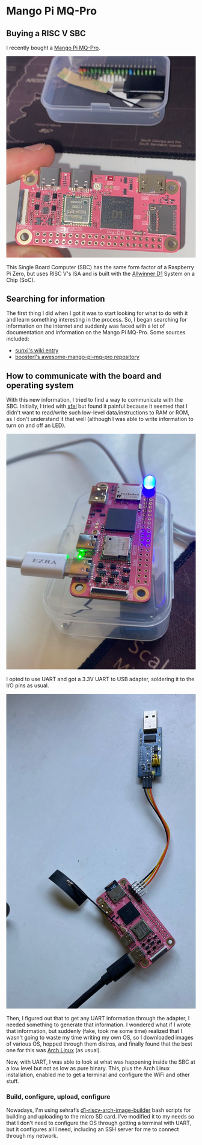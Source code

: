 # Mango Pi MQ-Pro
## Buying a RISC V SBC
I recently bought a [Mango Pi MQ-Pro](https://github.com/mangopi-sbc/MQ-Pro).

<div align=center>
  <img src="assets/mangopi.png" width="600" max-height="600px"/> 
</div>


This Single Board Computer (SBC) has the same form factor of a Raspberry Pi Zero, but uses RISC V's ISA and is built with the [Allwinner D1](https://linux-sunxi.org/D1) System on a Chip (SoC). 

## Searching for information
The first thing I did when I got it was to start looking for what to do with it and learn something interesting in the process. So, I began searching for information on the internet and suddenly was faced with a lot of documentation and information on the Mango Pi MQ-Pro. Some sources included:
- [sunxi's wiki entry](https://linux-sunxi.org/MangoPi_MQ-Pro)
- [boosterl's awesome-mango-pi-mq-pro repository](https://github.com/boosterl/awesome-mango-pi-mq-pro)

## How to communicate with the board and operating system
With this new information, I tried to find a way to communicate with the SBC. Initially, I tried with [xfel](https://github.com/xboot/xfel)  but found it painful because it seemed that I didn't want to read/write such low-level data/instructions to RAM or ROM, as I don't understand it that well (although I was able to write information to turn on and off an LED).
<div align=center>
  <img src="assets/mangopi-led.png" width="600" max-height="600px"/> 
</div>

I opted to use UART and got a 3.3V UART to USB adapter, soldering it to the I/O pins as usual.
<div align=center>
  <img src="assets/mangopi-uart.png" width="600" max-height="600px"/> 
</div>

Then, I figured out that to get any UART information through the adapter, I needed something to generate that information. I wondered what if I wrote that information, but suddenly (fake, took me some time) realized that I wasn't going to waste my time writing my own OS, so I downloaded images of various OS, hopped through them distros, and finally found that the best one for this was [Arch Linux](https://archriscv.felixc.at/) (as usual).

Now, with UART, I was able to look at what was happening inside the SBC at a low level but not as low as pure binary. This, plus the Arch Linux installation, enabled me to get a terminal and configure the WiFi and other stuff.

### Build, configure, upload, configure
Nowadays, I'm using sehraf’s [d1-riscv-arch-image-builder](https://github.com/sehraf/d1-riscv-arch-image-builder) bash scripts for building and uploading to the micro SD card. I’ve modified it to my needs so that I don't need to configure the OS through getting a terminal with UART, but it configures all I need, including an SSH server for me to connect through my network.
